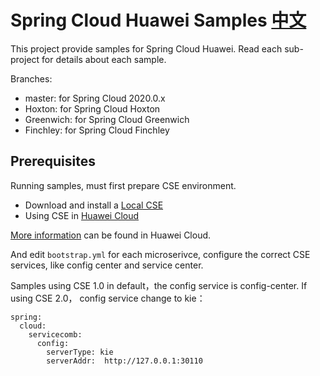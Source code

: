 # Spring Cloud Huawei Samples [中文](README_CN.md) 

This project provide samples for Spring Cloud Huawei. Read each sub-project for details about each sample.

Branches:

* master: for Spring Cloud 2020.0.x
* Hoxton: for Spring Cloud Hoxton
* Greenwich: for Spring Cloud Greenwich
* Finchley: for Spring Cloud Finchley

## Prerequisites

Running samples, must first prepare CSE environment. 

* Download and install a [Local CSE](https://support.huaweicloud.com/devg-servicestage/ss-devg-0034.html)
* Using CSE in [Huawei Cloud](https://support.huaweicloud.com/devg-servicestage/ss-devg-0002.html)

[More information](https://support.huaweicloud.com/devg-servicestage/ss-devg-0006.html) can be found in Huawei Cloud. 

And edit `bootstrap.yml` for each microserivce, configure the correct CSE services, like config center and service center.

Samples using CSE 1.0 in default，the config service is config-center. If using  CSE 2.0， config service change to kie：

```
spring:
  cloud:
    servicecomb:
      config:
        serverType: kie
        serverAddr:  http://127.0.0.1:30110
```


